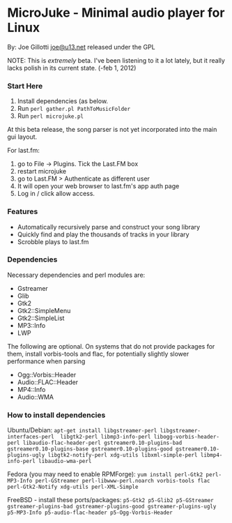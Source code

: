 # MicroJuke - Minimal audio player for Linux
By: Joe Gillotti <joe@u13.net> released under the GPL

NOTE: This is *extremely* beta. I've been listening to it a lot lately, but it 
really lacks polish in its current state. (-feb 1, 2012)

### Start Here 
1. Install dependencies (as below.
2. Run `perl gather.pl PathToMusicFolder`
3. Run `perl microjuke.pl`

At this beta release, the song parser is not yet incorporated
into the main gui layout.

For last.fm:
1. go to File -> Plugins. Tick the Last.FM box
2. restart microjuke
3. go to Last.FM > Authenticate as different user
4. It will open your web browser to last.fm's app auth page
5. Log in / click allow access. 

### Features 
- Automatically recursively parse and construct your song library
- Quickly find and play the thousands of tracks in your library
- Scrobble plays to last.fm

### Dependencies 

Necessary dependencies and perl modules are:
- Gstreamer
- Glib
- Gtk2
- Gtk2::SimpleMenu
- Gtk2::SimpleList
- MP3::Info
- LWP

The following are optional. On systems that do not provide packages for them, install
vorbis-tools and flac, for potentially slightly slower performance when parsing
- Ogg::Vorbis::Header
- Audio::FLAC::Header
- MP4::Info
- Audio::WMA

### How to install dependencies 

Ubuntu/Debian:
`apt-get install libgstreamer-perl libgstreamer-interfaces-perl  libgtk2-perl libmp3-info-perl libogg-vorbis-header-perl libaudio-flac-header-perl gstreamer0.10-plugins-bad gstreamer0.10-plugins-base gstreamer0.10-plugins-good gstreamer0.10-plugins-ugly libgtk2-notify-perl xdg-utils libxml-simple-perl libmp4-info-perl libaudio-wma-perl`

Fedora (you may need to enable RPMForge):
`yum install perl-Gtk2 perl-MP3-Info perl-GStreamer perl-libwww-perl.noarch vorbis-tools flac perl-Gtk2-Notify xdg-utils perl-XML-Simple`

FreeBSD - install these ports/packages:
`p5-Gtk2 p5-Glib2 p5-GStreamer gstreamer-plugins-bad gstreamer-plugins-good gstreamer-plugins-ugly p5-MP3-Info p5-audio-flac-header p5-Ogg-Vorbis-Header`

